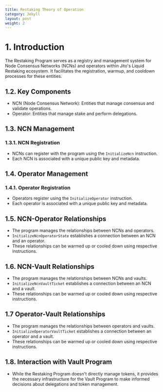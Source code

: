 ```yaml
---
title: Restaking Theory of Operation
category: Jekyll
layout: post
weight: 2
---
```


# 1. Introduction

The Restaking Program serves as a registry and management system for Node Consensus Networks (NCNs) and operators within Jito's Liquid Restaking ecosystem. It facilitates the registration, warmup, and cooldown processes for these entities.

## 1.2. Key Components

- NCN (Node Consensus Network): Entities that manage consensus and validate operations.
- Operator: Entities that manage stake and perform delegations.

## 1.3. NCN Management

### 1.3.1. NCN Registration
- NCNs can register with the program using the `InitializeNcn` instruction.
- Each NCN is associated with a unique public key and metadata.

## 1.4. Operator Management

### 1.4.1. Operator Registration
- Operators register using the `InitializeOperator` instruction.
- Each operator is associated with a unique public key and metadata.

## 1.5. NCN-Operator Relationships

- The program manages the relationships between NCNs and operators.
- `InitializeNcnOperatorState` establishes a connection between an NCN and an operator.
- These relationships can be warmed up or cooled down using respective instructions.

## 1.6. NCN-Vault Relationships

- The program manages the relationships between NCNs and vaults.
- `InitializeNcnVaultTicket` establishes a connection between an NCN and a vault.
- These relationships can be warmed up or cooled down using respective instructions.

## 1.7 Operator-Vault Relationships

- The program manages the relationships between operators and vaults.
- `InitializeOperatorVaultTicket` establishes a connection between an operator and a vault.
- These relationships can be warmed up or cooled down using respective instructions.


## 1.8. Interaction with Vault Program

- While the Restaking Program doesn't directly manage tokens, it provides the necessary infrastructure for the Vault Program to make informed decisions about delegations and token management.
